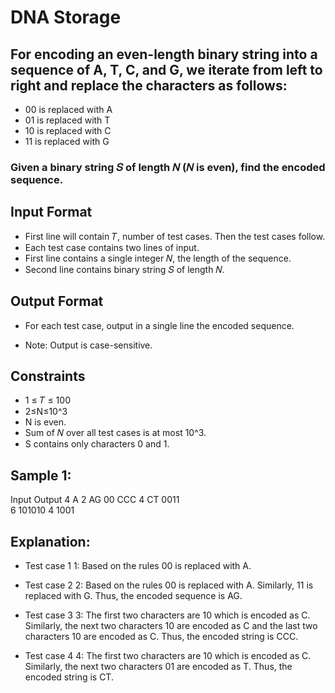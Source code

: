 # DNA Storage
## For encoding an even-length binary string into a sequence of A, T, C, and G, we iterate from left to right and replace the characters as follows:

- 00 is replaced with A
- 01 is replaced with T
- 10 is replaced with C
- 11 is replaced with G
### Given a binary string 𝑆 of length 𝑁 (𝑁 is even), find the encoded sequence.

## Input Format
- First line will contain 𝑇, number of test cases. Then the test cases follow.
- Each test case contains two lines of input.
- First line contains a single integer 𝑁, the length of the sequence.
- Second line contains binary string 𝑆 of length 𝑁.

## Output Format
- For each test case, output in a single line the encoded sequence.

- Note: Output is case-sensitive.

## Constraints
- 1 ≤ 𝑇 ≤ 100
- 2≤N≤10^3 
- N is even.
- Sum of 𝑁 over all test cases is at most 10^3.
- S contains only characters 0 and 1.

## Sample 1:
Input                       Output
4                            A
2                            AG
00                           CCC
4                            CT
0011                      
6
101010
4
1001

## Explanation:
- Test case 1
1: Based on the rules 00 is replaced with A.

- Test case 2
2: Based on the rules 00 is replaced with A. Similarly, 11 is replaced with G. Thus, the encoded sequence is AG.

- Test case 3
3: The first two characters are 10 which is encoded as C. Similarly, the next two characters 10 are encoded as C and the last two characters 10 are encoded as C. Thus, the encoded string is CCC.

- Test case 4
4: The first two characters are 10 which is encoded as C. Similarly, the next two characters 01 are encoded as T. Thus, the encoded string is CT.


